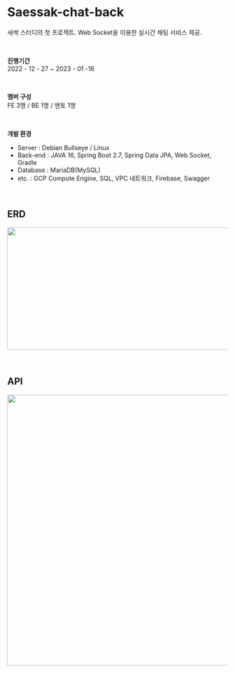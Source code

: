 # Saessak-chat-back


새싹 스터디의 첫 프로젝트. Web Socket을 이용한 실시간 채팅 서비스 제공.  


<br>

<b>진행기간</b>  
2022 - 12 - 27 ~ 2023 - 01 -16

<br>

<b>멤버 구성</b>  
FE 3명 / BE 1명 / 멘토 1명

<br>

<b>개발 환경</b>  
- Server  :  Debian Bullseye / Linux
- Back-end  :  JAVA 16, Spring Boot 2.7, Spring Data JPA, Web Socket, Gradle
- Database  :  MariaDB(MySQL)
- etc.  :  GCP Compute Engine, SQL, VPC 네트워크, Firebase, Swagger


<br>

## ERD

<img src="https://github.com/zincum30/refactor-sskchat/assets/115124708/01860ffc-4081-4414-801b-0034d7635db9.png" width = "620" height ="280" /><br>


<br>


## API

<img src="https://github.com/zincum30/refactor-sskchat/assets/115124708/8ea2ff24-ef2a-471d-9079-c4f6ccd603cf.png" width = "620" /><br>

  
